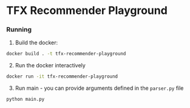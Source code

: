 # TFX Recommender Playground

### Running
1. Build the docker:
```bash
docker build . -t tfx-recommender-playground
```

2. Run the docker interactively
```bash
docker run -it tfx-recommender-playground
```

3. Run main - you can provide arguments defined in the `parser.py` file
```bash
python main.py
```
